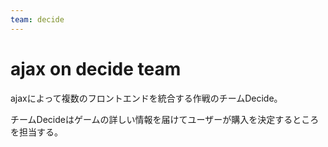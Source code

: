 ```yaml
---
team: decide
---
```


# ajax on decide team

ajaxによって複数のフロントエンドを統合する作戦のチームDecide。

チームDecideはゲームの詳しい情報を届けてユーザーが購入を決定するところを担当する。